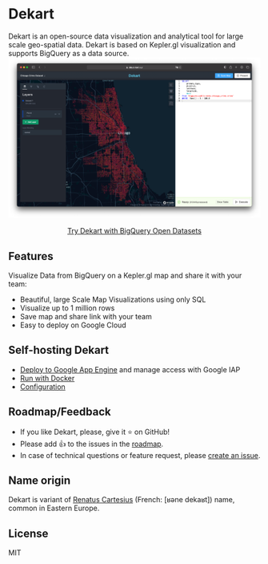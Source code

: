 # Dekart
Dekart is an open-source data visualization and analytical tool for large scale geo-spatial data. Dekart is based on Kepler.gl visualization and supports BigQuery as a data source.
<a href="https://dekart.xyz/docs/about/screencast/"><img src="./docs/files/screen.png"></a>
<p align="center"><a href="https://dekart.xyz/docs/about/playground/">Try Dekart with BigQuery Open Datasets</a></p>

## Features

Visualize Data from BigQuery on a Kepler.gl map and share it with your team:

* Beautiful, large Scale Map Visualizations using only SQL
* Visualize up to 1 million rows
* Save map and share link with your team
* Easy to deploy on Google Cloud

## Self-hosting Dekart

* [Deploy to Google App Engine](./install/app-engine) and manage access with Google IAP
* [Run with Docker](https://dekart.xyz/docs/self-hosting/docker/)
* [Configuration](https://dekart.xyz/docs/configuration/environment-variables/)


## Roadmap/Feedback

* If you like Dekart, please, give it ⭐️ on GitHub!
* Please add 👍 to the issues in the [roadmap](https://github.com/dekart-xyz/dekart/projects/1).
* In case of technical questions or feature request, please [create an issue](https://github.com/dekart-xyz/dekart/issues/new/choose).

## Name origin

Dekart is variant of [Renatus Cartesius](https://en.wikipedia.org/wiki/René_Descartes) (French: [ʁəne dekaʁt]) name, common in Eastern Europe.

## License

MIT
